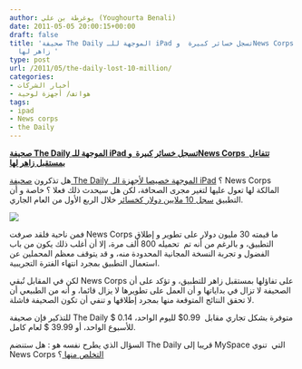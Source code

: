 ```yaml
---
author: يوغرطة بن علي (Youghourta Benali)
date: 2011-05-05 20:00:15+00:00
draft: false
title: 'صحيفة The Daily الموجهة للـ iPad تسجل خسائر كبيرة  وNews Corps  تتفاءل بمستقبل
  زاهر لها '
type: post
url: /2011/05/the-daily-lost-10-million/
categories:
- أخبار الشركات
- هواتف/ أجهزة لوحية
tags:
- ipad
- News corps
- the Daily
---
```


[**صحيفة The Daily الموجهة للـ iPad تسجل خسائر كبيرة  وNews Corps  تتفاءل بمستقبل زاهر لها**](http://www.it-scoop.com/2011/05/the-daily-lost-10-million/)


هل تذكرون [صحيفة The Daily  الموجهة خصيصا لأجهزة الـ iPad](http://www.it-scoop.com/2011/02/the-daily-ipad-newspaper/) ؟ News Corps المالكة لها تعول عليها لتغير مجرى الصحافة، لكن هل سيحدث ذلك فعلا ؟ خاصة و أن التطبيق [سجل 10 ملايين دولار كخسائر](http://www.businessinsider.com/the-daily-lost-10-million-in-its-first-quarter-2011-5) خلال الربع الأول من العام الجاري.



[![](http://www.it-scoop.com/wp-content/uploads/2011/05/the-daily-fail.jpg)
](http://www.it-scoop.com/2011/05/the-daily-lost-10-million/)



فمن ناحية فلقد صرفت News Corps ما قيمته 30 مليون دولار على تطوير و إطلاق التطبيق، و بالرغم من أنه تم  تحميله 800 ألف مرة، إلا أن أغلب ذلك يكون من باب الفضول و تجربة النسخة المجانية المحدودة منه، و قد يتوقف معظم المحملين عن استعمال التطبيق بمجرد انتهاء الفترة التجريبية.

لكن في المقابل تُبقي News Corps على تفاؤلها بمستقبل زاهر للتطبيق، و تؤكد على أن الصحيفة لا تزال في بداياتها و أن العمل على تطويرها لا يزال قائما، و أنه من الطبيعي أن لا تحقق النتائج المتوقعة منها بمجرد إطلاقها و تنفي أن تكون الصحيفة فاشلة.

للتذكير فإن صحيفة The Daily متوفرة بشكل تجاري مقابل  0.99$ لليوم الواحد، 0.14 $ للأسبوع الواحد، أو 39.99 $ لعام كامل.

السؤال الذي يطرح نفسه هو : هل ستنضم The Daily قريبا إلى MySpace التي  تنوي News Corps [التخلص منها ](http://www.it-scoop.com/2011/02/news-corp-to-sell-myspace/)؟
